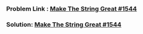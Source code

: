 ### Problem Link : [ Make The String Great #1544](https://leetcode.com/problems/make-the-string-great/submissions/)
### Solution: [Make The String Great #1544](string_great.cpp)

